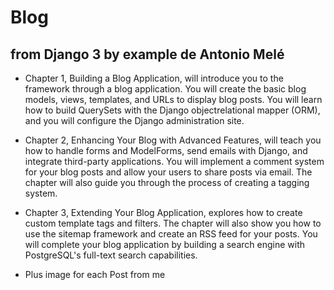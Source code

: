 # Blog 

## from Django 3 by example de Antonio Melé

- Chapter 1, Building a Blog Application, will introduce you to the framework through a
blog application. You will create the basic blog models, views, templates, and URLs
to display blog posts. You will learn how to build QuerySets with the Django objectrelational
mapper (ORM), and you will configure the Django administration site.

- Chapter 2, Enhancing Your Blog with Advanced Features, will teach you how to handle
forms and ModelForms, send emails with Django, and integrate third-party
applications. You will implement a comment system for your blog posts and allow
your users to share posts via email. The chapter will also guide you through the
process of creating a tagging system.

- Chapter 3, Extending Your Blog Application, explores how to create custom template
tags and filters. The chapter will also show you how to use the sitemap framework
and create an RSS feed for your posts. You will complete your blog application by
building a search engine with PostgreSQL's full-text search capabilities.


- Plus image for each Post from me